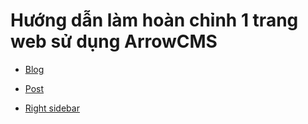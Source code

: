 # Hướng dẫn làm hoàn chỉnh 1 trang web sử dụng ArrowCMS

- [Blog](https://github.com/thanhdat21293/Arrowcms-document/blob/master/blog.md)

- [Post](https://github.com/thanhdat21293/Arrowcms-document/blob/master/post.md)

- [Right sidebar](https://github.com/thanhdat21293/Arrowcms-document/blob/master/right_sidebar.md)